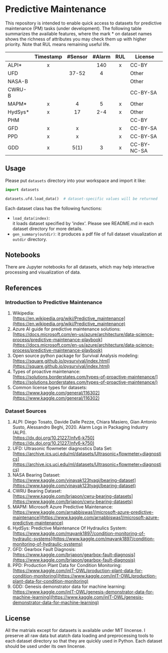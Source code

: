# Predictive Maintenance

This repository is intended to enable quick access to datasets for predictive maintenance (PM) tasks (under development).
The following table summarizes the available features,
where the mark \* on dataset names shows
the richness of attributes you may check them up with higher priority.
Note that RUL means remaining useful life.

<!-- :white_check_mark: -->
<!-- :ballot_box_with_check: -->

<center>

| | Timestamp | #Sensor | #Alarm | RUL |　License |
| :--- | :--: | :--: | :--: | :--: | :--- |
| ALPI*     | x |  | 140 | x | CC-BY |
| UFD       |  | 37-52 | 4 |  | Other |
| NASA-B    |  |  |  |  | Other |
| CWRU-B    |  |  |  |  | CC-BY-SA |
| MAPM*     | x | 4 | 5 | x | Other |
| HydSys*   | x | 17 | 2-4 | x | Other |
| PHM           |  |  |  |  | CC-BY |
| GFD       | x | x | | x | CC-BY-SA |
| PPD       | x | x | | x | CC-BY-SA |
| GDD       | x | 5(1) | 3 | x | CC-BY-NC-SA |

</center>

## Usage

Please put `datasets` directory into your workspace and import it like:

```python
import datasets

datasets.ufd.load_data()  # dataset-specific values will be returned
```

Each dataset class has the following functions:
- ```load_data(index)```:  
    it loads dataset specified by 'index'.
    Please see README.md in each dataset directory for more details.
- ```gen_summary(outdir)```:
    it produces a pdf file of full dataset visualization at ```outdir``` directory.

## Notebooks

There are Jupyter notebooks for all datasets, which may help interactive processing and visualization of data.

## References

### Introduction to Predictive Maintenance

1. Wikipedia:  
[https://en.wikipedia.org/wiki/Predictive_maintenance](https://en.wikipedia.org/wiki/Predictive_maintenance)
1. Azure AI guide for predictive maintenance solutions:  
[https://docs.microsoft.com/en-us/azure/architecture/data-science-process/predictive-maintenance-playbook](https://docs.microsoft.com/en-us/azure/architecture/data-science-process/predictive-maintenance-playbook)
1. Open source python package for Survival Analysis modeling:  
[https://square.github.io/pysurvival/index.html](https://square.github.io/pysurvival/index.html)
1. Types of proactive maintenance:  
[https://solutions.borderstates.com/types-of-proactive-maintenance/](https://solutions.borderstates.com/types-of-proactive-maintenance/)
1. Common license types for datasets:  
[https://www.kaggle.com/general/116302](https://www.kaggle.com/general/116302)

### Dataset Sources

1. ALPI: Diego Tosato, Davide Dalle Pezze, Chiara Masiero, Gian Antonio Susto, Alessandro Beghi, 2020. Alarm Logs in Packaging Industry (ALPI).  
[https://dx.doi.org/10.21227/nfv6-k750](https://dx.doi.org/10.21227/nfv6-k750)
1. UFD: Ultrasonic flowmeter diagnostics Data Set:  
[https://archive.ics.uci.edu/ml/datasets/Ultrasonic+flowmeter+diagnostics](https://archive.ics.uci.edu/ml/datasets/Ultrasonic+flowmeter+diagnostics)
1. NASA Bearing Dataset:  
[https://www.kaggle.com/vinayak123tyagi/bearing-dataset](https://www.kaggle.com/vinayak123tyagi/bearing-dataset)
1. CWRU Bearing Dataset:  
[https://www.kaggle.com/brjapon/cwru-bearing-datasets](https://www.kaggle.com/brjapon/cwru-bearing-datasets)
1. MAPM: Microsoft Azure Predictive Maintenance:  
[https://www.kaggle.com/arnabbiswas1/microsoft-azure-predictive-maintenance](https://www.kaggle.com/arnabbiswas1/microsoft-azure-predictive-maintenance)
1. HydSys: Predictive Maintenance Of Hydraulics System:  
[https://www.kaggle.com/mayank1897/condition-monitoring-of-hydraulic-systems](https://www.kaggle.com/mayank1897/condition-monitoring-of-hydraulic-systems)
1. GFD: Gearbox Fault Diagnosis:  
[https://www.kaggle.com/brjapon/gearbox-fault-diagnosis](https://www.kaggle.com/brjapon/gearbox-fault-diagnosis)
1. PPD: Production Plant Data for Condition Monitoring:  
[https://www.kaggle.com/inIT-OWL/production-plant-data-for-condition-monitoring](https://www.kaggle.com/inIT-OWL/production-plant-data-for-condition-monitoring)
1. GDD: Genesis demonstrator data for machine learning:  
[https://www.kaggle.com/inIT-OWL/genesis-demonstrator-data-for-machine-learning](https://www.kaggle.com/inIT-OWL/genesis-demonstrator-data-for-machine-learning)

<!-- 1. Condition Based Maintenance (CBM) of Naval Propulsion Plants Data Set  
[http://archive.ics.uci.edu/ml/datasets/condition+based+maintenance+of+naval+propulsion+plants](http://archive.ics.uci.edu/ml/datasets/condition+based+maintenance+of+naval+propulsion+plants) -->


## License

All the matrials except for datasets is available under MIT lincense.
I preserve all raw data but atatch data loading and preprocessing tools
to each dataset directory so that they are quickly used in Python.
Each dataset should be used under its own lincense.